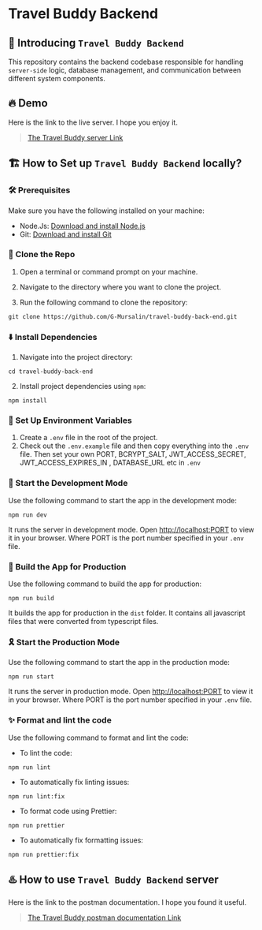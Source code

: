 # Travel Buddy Backend

## 👋 Introducing `Travel Buddy Backend`

This repository contains the backend codebase responsible for handling `server-side` logic, database management, and communication between different system components.

## 🔥 Demo

Here is the link to the live server. I hope you enjoy it.

> [The Travel Buddy server Link](https://travel-buddy-back-end.vercel.app/)

## 🏗️ How to Set up `Travel Buddy Backend` locally?

### 🛠️ Prerequisites

Make sure you have the following installed on your machine:

-   Node.Js: [Download and install Node.js](https://nodejs.org/en)
-   Git: [Download and install Git](https://git-scm.com/)

### 🍴 Clone the Repo

1. Open a terminal or command prompt on your machine.

2. Navigate to the directory where you want to clone the project.

3. Run the following command to clone the repository:

```
git clone https://github.com/G-Mursalin/travel-buddy-back-end.git
```

### ⬇️ Install Dependencies

1. Navigate into the project directory:

```
cd travel-buddy-back-end
```

2. Install project dependencies using `npm`:

```
npm install
```

### 💎 Set Up Environment Variables

1. Create a `.env` file in the root of the project.
2. Check out the `.env.example` file and then copy everything into the `.env` file. Then set your own PORT, BCRYPT_SALT, JWT_ACCESS_SECRET, JWT_ACCESS_EXPIRES_IN , DATABASE_URL etc in `.env`

### 🦄 Start the Development Mode

Use the following command to start the app in the development mode:

```
npm run dev
```

It runs the server in development mode. Open [http://localhost:PORT](http://localhost:PORT) to view it in your browser. Where PORT is the port number specified in your `.env` file.

### 🧱 Build the App for Production

Use the following command to build the app for production:

```
npm run build
```

It builds the app for production in the `dist` folder. It contains all javascript files that were converted from typescript files.

### 🎗️ Start the Production Mode

Use the following command to start the app in the production mode:

```
npm run start
```

It runs the server in production mode. Open [http://localhost:PORT](http://localhost:PORT) to view it in your browser. Where PORT is the port number specified in your `.env` file.

### ✨ Format and lint the code

Use the following command to format and lint the code:

-   To lint the code:

```
npm run lint
```

-   To automatically fix linting issues:

```
npm run lint:fix
```

-   To format code using Prettier:

```
npm run prettier
```

-   To automatically fix formatting issues:

```
npm run prettier:fix
```

## ♨️ How to use `Travel Buddy Backend` server

Here is the link to the postman documentation. I hope you found it useful.

> [The Travel Buddy postman documentation Link](https://documenter.getpostman.com/view/18311198/2sA3QzZnqF)
